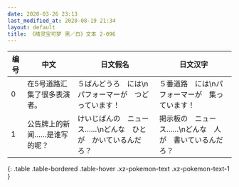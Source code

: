 ```yaml
---
date: 2020-03-26 23:13
last_modified_at: 2020-08-19 21:34
layout: default
title: 《精灵宝可梦 黑／白》文本 2-096
---
```

| 编号 | 中文 | 日文假名 | 日文汉字 |
| ---- | ---- | ---- | --- |
| 0 | 在5号道路汇集了很多表演者。 | ５ばんどうろ　には\nパフォーマーが　つどっています！ | ５番道路　には\nパフォーマーが　集っています！ |
| 1 | 公告牌上的新闻……是谁写的呢？ | けいじばんの　ニュース……\nどんな　ひとが　かいているんだろ？ | 掲示板の　ニュース……\nどんな　人が　書いているんだろ？ |
{: .table .table-bordered .table-hover .xz-pokemon-text .xz-pokemon-text-1 }